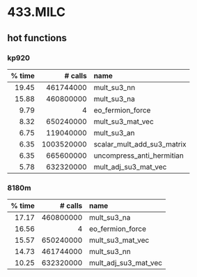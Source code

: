# 433.MILC

## hot functions

### kp920

| % time   |  # calls   | name                        |
|   ---:   |       ---: |          :---               |
|  19.45   |  461744000 |  mult_su3_nn                |
|  15.88   |  460800000 |  mult_su3_na                |
|   9.79   |          4 |  eo_fermion_force           |
|   8.32   |  650240000 |  mult_su3_mat_vec           |
|   6.75   |  119040000 |  mult_su3_an                |
|   6.35   | 1003520000 |  scalar_mult_add_su3_matrix |
|   6.35   |  665600000 |  uncompress_anti_hermitian  |
|   5.78   |  632320000 |  mult_adj_su3_mat_vec       |

### 8180m

| % time   |  # calls   | name                        |
|   ---:   |       ---: |          :---               |
|  17.17   |  460800000 |  mult_su3_na                |
|  16.56   |          4 |  eo_fermion_force           |
|  15.57   |  650240000 |  mult_su3_mat_vec           |
|  14.73   |  461744000 |  mult_su3_nn                |
|  10.25   |  632320000 |  mult_adj_su3_mat_vec       |
